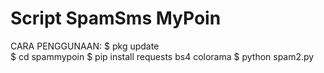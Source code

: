 # Script SpamSms MyPoin 
CARA PENGGUNAAN:
$ pkg update\
$ cd spammypoin
$ pip install requests bs4 colorama
$ python spam2.py
